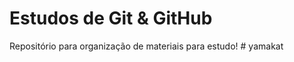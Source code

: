 # Estudos de Git & GitHub

Repositório para organização de materiais para estudo!
#   y a m a k a t  
 